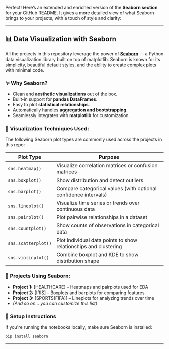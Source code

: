 Perfect! Here’s an extended and enriched version of the **Seaborn section** for your GitHub README. It gives a more detailed view of what Seaborn brings to your projects, with a touch of style and clarity:

---

## 📊 Data Visualization with Seaborn

All the projects in this repository leverage the power of **[Seaborn](https://seaborn.pydata.org/)** — a Python data visualization library built on top of matplotlib. Seaborn is known for its simplicity, beautiful default styles, and the ability to create complex plots with minimal code.

### ✨ Why Seaborn?
- Clean and **aesthetic visualizations** out of the box.
- Built-in support for **pandas DataFrames**.
- Easy to plot **statistical relationships**.
- Automatically handles **aggregation and bootstrapping**.
- Seamlessly integrates with **matplotlib** for customization.

### 📌 Visualization Techniques Used:
The following Seaborn plot types are commonly used across the projects in this repo:

| Plot Type       | Purpose                                                                 |
|-----------------|-------------------------------------------------------------------------|
| `sns.heatmap()` | Visualize correlation matrices or confusion matrices                    |
| `sns.boxplot()` | Show distribution and detect outliers                                   |
| `sns.barplot()` | Compare categorical values (with optional confidence intervals)         |
| `sns.lineplot()`| Visualize time series or trends over continuous data                    |
| `sns.pairplot()`| Plot pairwise relationships in a dataset                                |
| `sns.countplot()`| Show counts of observations in categorical data                        |
| `sns.scatterplot()`| Plot individual data points to show relationships and clustering     |
| `sns.violinplot()`| Combine boxplot and KDE to show distribution shape                    |

### 📁 Projects Using Seaborn:
- **Project 1:** [HEALTHCARE] – Heatmaps and pairplots used for EDA
- **Project 2:** [IRIS] – Boxplots and barplots for comparing features
- **Project 3:** [SPORTS(FIFA)] – Lineplots for analyzing trends over time
- *(And so on… you can customize this list)*

### 🔧 Setup Instructions
If you're running the notebooks locally, make sure Seaborn is installed:

```bash
pip install seaborn
```

---


